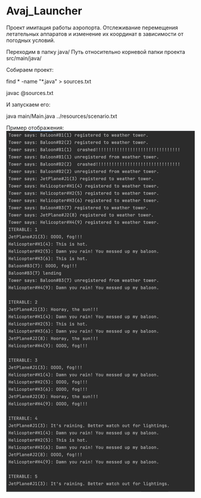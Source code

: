 # Avaj_Launcher

Проект имитация работы аэропорта. Отслеживание перемещения летательных аппаратов и изменение их координат в зависимости
от погодных условий. 

Переходим в папку java/
Путь относительно корневой папки проекта src/main/java/

Собираем проект:

find * -name "*.java" > sources.txt

javac @sources.txt 

И запускаем его:

java main/Main.java ../resources/scenario.txt 

Пример отображения:
![](1.png)